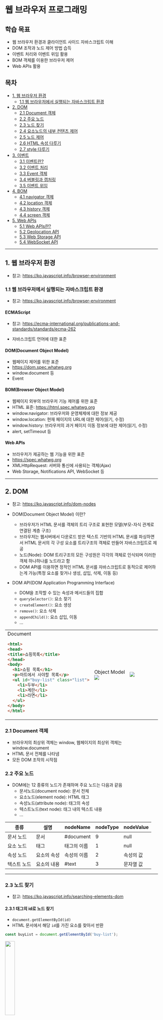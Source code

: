# 웹 브라우저 프로그래밍

## 학습 목표
- 웹 브라우저 환경과 클라이언트 사이드 자바스크립트 이해
- DOM 조작과 노드 제어 방법 습득
- 이벤트 처리와 이벤트 위임 활용
- BOM 객체를 이용한 브라우저 제어
- Web APIs 활용

## 목차
- [1. 웹 브라우저 환경](#1-웹-브라우저-환경)
  + [1.1 웹 브라우저에서 실행되는 자바스크립트 환경](#11-웹-브라우저에서-실행되는-자바스크립트-환경)
- [2. DOM](#2-dom)
  + [2.1 Document 객체](#21-document-객체)
  + [2.2 주요 노드](#22-주요-노드)
  + [2.3 노드 찾기](#23-노드-찾기)
  + [2.4 요소노드의 내부 컨텐츠 제어](#24-요소노드의-내부-컨텐츠-제어)
  + [2.5 노드 제어](#25-노드-제어)
  + [2.6 HTML 속성 다루기](#26-html-속성-다루기)
  + [2.7 style 다루기](#27-style-다루기)
- [3. 이벤트](#3-이벤트)
  + [3.1 이벤트란?](#31-이벤트란)
  + [3.2 이벤트 처리](#32-이벤트-처리)
  + [3.3 Event 객체](#33-event-객체)
  + [3.4 버블링과 캡처링](#34-버블링과-캡처링)
  + [3.5 이벤트 위임](#35-이벤트-위임)
- [4. BOM](#4-bom)
  + [4.1 navigator 객체](#41-navigator-객체)
  + [4.2 location 객체](#42-location-객체)
  + [4.3 history 객체](#43-history-객체)
  + [4.4 screen 객체](#44-screen-객체)
- [5. Web APIs](#5-web-apis)
  + [5.1 Web APIs란?](#51-web-apis란)
  + [5.2 Geolocation API](#52-geolocation-api)
  + [5.3 Web Storage API](#53-web-storage-api)
  + [5.4 WebSocket API](#54-websocket-api)
  
---

## 1. 웹 브라우저 환경
- 참고: https://ko.javascript.info/browser-environment

### 1.1 웹 브라우저에서 실행되는 자바스크립트 환경
- 참고: https://ko.javascript.info/browser-environment

#### ECMAScript
- 참고: https://ecma-international.org/publications-and-standards/standards/ecma-262

- 자바스크립트 언어에 대한 표준
 
#### DOM(Document Object Model)
- 웹페이지 제어를 위한 표준
- https://dom.spec.whatwg.org
- window.document 등
- Event

#### BOM(Browser Object Model)
- 웹페이지 외부의 브라우저 기능 제어를 위한 표준
- HTML 표준: https://html.spec.whatwg.org
- window.navigator: 브라우저와 운영체제에 대한 정보 제공
- window.location: 현재 페이지의 URL에 대한 제어(읽기, 수정)
- window.history: 브라우저의 과거 페이지 이동 정보에 대한 제어(읽기, 수정)
- alert, setTimeout 등

#### Web APIs
- 브라우저가 제공하는 웹 기능을 위한 표준
- https://spec.whatwg.org
- XMLHttpRequest: 서버와 통신에 사용되는 객체(Ajax)
- Web Storage, Notifications API, WebSocket 등

---

## 2. DOM
- 참고: https://ko.javascript.info/dom-nodes

- DOM(Document Object Model) 이란?
  + 브라우저가 HTML 문서를 객체의 트리 구조로 표현한 모델(부모-자식 관계로 연결된 계층 구조)
  + 브라우저는 웹서버에서 다운로드 받은 텍스트 기반의 HTML 문서를 파싱하면서 HTML 문서의 각 구성 요소를 트리구조의 객체로 만들어 자바스크립트로 제공
  + 노드(Node): DOM 트리구조의 모든 구성원은 각각의 객체로 인식되며 이러한 객체 하나하나를 노드라고 함
  + DOM API를 이용하면 정적인 HTML 문서를 자바스크립트로 동적으로 제어하는게 가능(특정 요소를 찾거나 생성, 삽입, 삭제, 이동 등)

- DOM API(DOM Application Programming Interface)
  + DOM을 조작할 수 있는 속성과 메서드들의 집합
  + `querySelector()`: 요소 찾기
  + `createElement()`: 요소 생성
  + `remove()`: 요소 삭제
  + `appendChild()`: 요소 삽입, 이동
  + ...

<table><tr><td width="30%">
Document

  ```html
  <html>
  <head>
  <title>쇼핑목록</title>
  </head>
  <body>
    <h1>쇼핑 목록</h1>
    <p>마트에서 사야할 목록</p>
    <ul id="buy-list" class="list">
      <li>두부</li>
      <li>계란</li>
      <li>라면</li>
    </ul>
  </body>
  </html>
  ```

</td><td>
Object Model
<img src="images/05-02.png">

</td><td width="20%">
<img src="images/05-01.png">
</td></tr></table>

### 2.1 Document 객체
- 브라우저의 최상위 객체는 window, 웹페이지의 최상위 객체는 window.document
- HTML 문서 전체를 나타냄
- 모든 DOM 조작의 시작점

### 2.2 주요 노드
- DOM에는 12 종류의 노드가 존재하며 주요 노드는 다음과 같음
  + 문서노드(document node): 문서 전체
  + 요소노드(element node): HTML 태그
  + 속성노드(attribute node): 태그의 속성
  + 텍스트노드(text node): 태그 내의 텍스트 내용
  + ...

| 종류 | 설명 | nodeName | nodeType | nodeValue |
|------|------|----------|----------|-----------|
| 문서 노드 | 문서 | #document | 9 | null |
| 요소 노드 | 태그 | 태그의 이름 | 1 | null |
| 속성 노드 | 요소의 속성 | 속성의 이름 | 2 | 속성의 값 |
| 텍스트 노드 | 요소의 내용 | #text | 3 | 문자열 값 |

---

### 2.3 노드 찾기
- 참고: https://ko.javascript.info/searching-elements-dom

#### 2.3.1 태그의 id로 노드 찾기
- `document.getElementById(id)`
- HTML 문서에서 해당 `id`를 가진 요소를 찾아서 반환

```js
const buyList = document.getElementById('buy-list');
```

<img src="images/05-03.png" width="25%">

#### 2.3.2 태그명으로 노드 찾기
- `document.getElementsByTagName(tagName)`
- `요소노드.getElementsByTagName(tagName)`
- 문서 전체 또는 지정한 요소노드의 하위 모든 요소를 대상으로 태그명에 해당하는 요소노드를 NodeList(유사 배열 객체)로 반환

```js
const liList = buyList.getElementsByTagName('li');
```

<img src="images/05-04.png" width="25%">

#### 💻 [05-01 쇼핑 목록 - 요소 찾기 01](../workspace-ins/ch05/ex05-01-01.js)

#### 2.3.3 트리구조로 노드 찾기
- 부모/자식 노드 찾기
- 형제 노드 찾기

##### 부모/자식과 관련된 노드의 속성
- `childNodes`: 자식 노드(요소, 텍스트, 주석 등의 노드)의 목록이 저장된 NodeList(유사 배열) 객체
- `children`: 자식 요소 노드의 목록이 저장된 HTMLCollection(유사 배열) 객체
- `firstChild`: 첫번째 자식 노드(요소, 텍스트, 주석 등의 노드)
- `firstElementChild`: 첫번째 자식 요소 노드
- `lastChild`: 마지막 자식 노드(요소, 텍스트, 주석 등의 노드)
- `lastElementChild`: 마지막 자식 요소 노드
- `parentNode`: 부모 노드
- `parentElement`: 부모 요소 노드

```js
const buyList = document.getElementById('buy-list');
const firstItem = buyList.firstElementChild;
const lastItem = buyList.lastElementChild;
const liList = buyList.childNodes;
```

<img src="images/05-05.png" width="25%">

##### 형제와 관련된 노드의 속성
- `previousSibling`: 바로 앞의 형제 노드(요소, 텍스트, 주석 등의 노드)
- `previousElementSibling`: 바로 앞의 형제 요소 노드
- `nextSibling`: 바로 뒤의 형제 노드(요소, 텍스트, 주석 등의 노드)
- `nextElementSibling`: 바로 뒤의 형제 요소 노드

```js
const buyList = document.getElementById('buy-list');
const secondItem = buyList.childNodes[3];
const firstItem = secondItem.previousElementSibling;
const lastItem = secondItem.nextElementSibling;
```

<img src="images/05-05.png" width="25%">

#### 💻 [05-01 쇼핑 목록 - 요소 찾기 01](../workspace-ins/ch05/ex05-01-01.js)

#### 2.3.4 class 속성으로 노드 찾기
- `document.getElementsByClassName(className)`
- 지정한 클래스명을 가진 요소 노드의 목록을 반환(NodeList, 유사 배열 객체)

```js
const buyList = document.getElementsByClassName('list')[0];
```

<img src="images/05-06.png" width="25%">

#### 💻 [05-01 쇼핑 목록 - 요소 찾기 02](../workspace-ins/ch05/ex05-01-02.js)

#### 2.3.5 CSS 셀렉터 이용
- Selector: CSS에서 사용하는 노드 선택 구문
  + 참고: https://developer.mozilla.org/ko/docs/Web/CSS/CSS_selectors
- `document.querySelector(selector)`: 지정한 selector 구문에 매칭되는 노드 목록 중 첫번째 노드를 반환
- `document.querySelectorAll(selector)`: 지정한 selector 구문에 매칭되는 노드 목록을 반환(NodeList, 유사 배열 객체)

```js
const buyList = document.querySelector('.list');
const buyList = document.querySelector('#buy-list');
const buyList = document.querySelectorAll('ul')[0];
```

<img src="images/05-07.png" width="25%">

#### 💻 [05-01 쇼핑 목록 - 요소 찾기 03](../workspace-ins/ch05/ex05-01-03.js)
#### 💻 [05-02 Counter](../workspace-ins/ch05/ex05-02.html)

---

### 2.4 요소노드의 내부 컨텐츠 제어
- 참고: https://ko.javascript.info/basic-dom-node-properties

#### 2.4.1 innerHTML과 outerHTML
- `elem.innerHTML`: elem의 내부 HTML 코드의 값을 조회하거나 수정 (elem 자신은 제외)
- `elem.outerHTML`: elem의 내부 HTML 코드의 값을 조회하거나 수정 (elem 자신을 포함)

```html
  <ul id="buy-list" class="list">
    <li>두부</li>
    <li>계란</li>
    <li>라면</li>
  </ul>
```

```js
const shoppingList = document.querySelector('#buy-list');
// '\n    <li>두부</li>\n    <li>계란</li>\n    <li>라면</li>\n  '
console.log(shoppingList.innerHTML);
// '<ul id="buy-list" class="list">\n    <li>두부</li>\n    <li>계란</li>\n    <li>라면</li>\n  </ul>'
console.log(shoppingList.outerHTML);
```

#### 2.4.2 textContent와 innerText
- `elem.textContent`: elem의 내부 텍스트 노드의 값을 조회하거나 수정
  + 소스코드의 값 그대로 조회
- `elem.innerText`: elem의 내부 텍스트 노드의 값을 조회하거나 수정
  + 브라우저에 의해서 실제 보이는 값으로 조회, 화면에 보이지 않는 요소는 제외

<table><tr><td>

```html
  <ul id="buy-list" class="list">
    <li>두부<span>✔️</span></li>
    <li>계란<span hidden>✔️</span></li>
    <li>라면<span>✔️</span></li>
  </ul>
```

</td><td width="20%">

<img src="images/05-08.png">

</td></tr></table>

```js
const secondLi = document.querySelector('#buy-list > li:nth-child(2)');
console.log(secondLi.textContent); // 계란✔️
console.log(secondLi.innerText);   // 계란
```

---

### 2.5 노드 제어
- 참고: https://ko.javascript.info/modifying-document

#### 2.5.1 노드 생성
- `document.createElement(nodeName)`: 지정한 태그명으로 요소노드 생성
- `document.createTextNode(nodeValue)`: 지정한 내용으로 텍스트노드 생성
- `document.createAttribute(attributeName)`: 지정한 이름으로 속성노드 생성

<table><tr><td>

```js
const newLiNode = document.createElement('li');
const newTextNode = document.createTextNode('우유');
```

</td><td width="20%">

<img src="images/05-09.png">

</td></tr></table>

#### 2.5.2 노드 추가
- `요소노드.appendChild(childNode)`: 지정한 노드를 요소노드의 마지막 자식노드로 추가

<table><tr><td>

```js
const newLiNode = document.createElement('li');
const newTextNode = document.createTextNode('우유');
newLiNode.appendChild(newTextNode);
```

</td><td width="20%">
<img src="images/05-10.png">
</td></tr></table>

```js
const buyList = document.querySelector('#buy-list');
buyList.appendChild(newLiNode);
```

<img src="images/05-11.png" width="50%">

#### 2.5.3 노드 삽입
- `요소노드.insertBefore(newNode, targetNode)`: 지정한 노드를 targetNode 앞에 삽입

<table><tr><td>

```js
const newLiNode = document.createElement('li');
const newTextNode = document.createTextNode('우유');
newLiNode.appendChild(newTextNode);
```

</td><td width="20%">
<img src="images/05-10.png">
</td></tr></table>

```js
const buyList = document.querySelector('#buy-list');
buyList.insertBefore(newLiNode, buyList.firstChild);
```

<img src="images/05-12.png" width="50%">

#### 2.5.4 노드 삭제
- `요소노드.removeChild(childNode)`: 지정한 자식 노드를 삭제
- `요소노드.remove()`: 자신을 삭제

```js
const buyList = document.querySelector('#buy-list');
buyList.removeChild(buyList.firstElementChild);
buyList.firstElementChild.remove();
```

<img src="images/05-13.png">

#### 2.5.5 노드 복사
- `노드.cloneNode(withChild)`: 지정한 노드를 복사
  + withChild가 true이면 하위 모든 노드를 같이 복사, false이면 지정한 노드만 복사

<table><tr><td>

```js
const buyList = document.querySelector('#buy-list');
const cloneLi = buyList.firstElementChild.cloneNode(true);
buyList.appendChild(cloneLi);
```

</td><td width="20%">
<img src="images/05-14.png">
</td></tr></table>

<img src="images/05-15.png" width="50%">

---

#### 💻 [05-03 쇼핑 목록 - 요소 제어](../workspace-ins/ch05/ex05-03.html)

### 2.6 HTML 속성 다루기
- 참고: https://ko.javascript.info/dom-attributes-and-properties

#### 2.6.1 HTML 표준 속성
- DOM 객체의 속성으로 저장됨

```html
<a href="hello.html">눌러봐</a>
<img src="hello.png" format="png" data-size="10">
<input type="text" name="userName">
```

```js
const aElem = document.querySelector('a');
console.log(aElem.href); // 'http://127.0.0.1:8080/hello.html'

const imgElem = document.querySelector('img');
console.log(imgElem.src); // 'http://127.0.0.1:8080/hello.png'

imgElem.src = 'bye.png';
console.log(imgElem.src); // 'http://127.0.0.1:8080/bye.png'

const inputElem = document.querySelector('input');
console.log(inputElem.type); // 'text'
console.log(inputElem.name); // 'userName'
```

#### 2.6.2 HTML 표준이 아닌 속성
- `elem.getAttribute(attrName)` 메서드로 읽기
- `elem.setAttribute(attrName, attrValue)` 메서드로 쓰기

```html
<a href="hello.html">눌러봐</a>
<img src="hello.png" format="png" data-size="10">
<input type="text" name="userName">
```

```js
const imgElem = document.querySelector('img');
console.log(imgElem.format); // undefined
console.log(imgElem.getAttribute('format')); // 'png'
imgElem.setAttribute('format', 'jpg'); // 'jpg'
console.log(imgElem.getAttribute('format')); // 'jpg'
```

#### 2.6.3 custom attribute
- 개발자가 임의로 부여한 HTML 속성
- `data-age`, `data-user-name` 처럼 'data-' 접두어로 시작
- `elem.dataset.age`, `elem.dataset.userName` 처럼 `dataset` 객체의 속성으로 접근 가능
  + 속성명을 `-`로 연결했을 경우 카멜케이스로 변환된 속성명 사용

```html
<a href="hello.html">눌러봐</a>
<img src="hello.png" format="png" data-size="10">
<input type="text" name="userName">
```

```js
const imgElem = document.querySelector('img');
console.log(imgElem.getAttribute('data-size')); // '10'
console.log(imgElem.dataset.size); // '10'
imgElem.dataset.size = 20;
console.log(imgElem.dataset.size); // '20'
```

#### 💻 [05-06 HTML 속성 접근](../workspace-ins/ch05/ex05-06.html)

### 2.7 style 다루기
- 참고: https://ko.javascript.info/styles-and-classes

#### 2.7.1 요소에 style을 적용하는 방법
- HTML 요소의 style 속성에 직접 스타일 지정
- CSS의 class 작성 후 HTML 요소의 class 속성으로 적용

#### 2.7.2 style 속성 사용
- 동적 스타일이 필요한 경우에만 제한적으로 style 속성 사용

```js
<span style="font-size: 40px;">😆</span>
```

##### style 속성 제어
- `elem.style`: HTML 요소의 `style` 정보가 객체로 저장되어 있는 속성

- 스타일 속성에 접근할 경우 `elem.style.스타일속성명` 형태로 사용
  + `elem.style.top = '10px'`
  + `elem.style.left = '20px'`

- font-size 같이 `-`로 연결한 스타일 속성은 카멜케이스로 변환된 속성명 사용
  + `elem.style.fontSize = '10px'`
  + `elem.style.backgroundColor = 'yellow'`

- 요소노드의 style 속성은 객체이기 때문에 한번에 바꾸기 위해서 문자열을 직접 할당하는 대신 cssText 속성 사용
  + `elem.style = 'font-size: 10px; background-color: yellow;'` (x)
  + `elem.style.cssText = 'font-size: 10px; background-color: yellow;'` (O)

#### 💻 [05-07 style 속성 접근](../workspace-ins/ch05/ex05-07.html)

#### 2.7.3 class 속성 사용(권장)
- 재사용성: 여러 요소에 적용 가능
- 성능 향상: 브라우저의 캐싱
- 유지보수: CSS 파일에서 일괄적인 스타일 관리

```css
.pad100 {
  padding: 100px;
}
.size30 {
  font-size: 30px;
}
```

```html
<ul class="pad100 size30">
  <li>두부</li>
  <li>계란</li>
</ul>
```

##### class 값 전체에 접근
- `elem.className`: class 값이 문자열로 저장되어 있는 속성
  + class는 예약어라서 사용하지 못하므로 className을 대신 사용
- class 값 전체를 바꿀때는 `elem.className = 'pad60 size20'` 처럼 직접 값을 명시

##### class 속성을 하나씩 접근
- `elem.classList`: class 속성의 목록을 가지고 있는 유사 배열 객체
- classList의 속성은 읽기 전용이므로 값을 수정하기 위해서는 classList의 메서드 사용

- `elem.classList.add('hello')`: hello 클래스 추가
- `elem.classList.replace('hello', 'world')`: hello 클래스 수정
- `elem.classList.remove('world')`: hello 클래스 제거
- `elem.classList.toggle('hello')`: hello 클래스가 있으면 제거하고 없으면 추가
- `elem.classList.contains('hello')`: hello 클래스의 존재 여부 반환

```js
elem.classList.add('active');
elem.classList.remove('inactive');
elem.classList.toggle('visible');
```

#### 💻 [05-08 class 속성 접근](../workspace-ins/ch05/ex05-08.html)

#### 2.7.4 class가 적용된 style 확인
- `getComputedStyle(element, [pseudo])`: 최종 계산된 스타일 객체 반환
  + 외부 css 파일, 내부 `<style>`, 인라인 스타일 등 모든 스타일 요소가 반영된 최종 계산된 스타일 반환
  + `elem.style`과 유사한 스타일 정보가 담긴 객체를 반환하지만 모든 속성은 읽기 전용
  + `element`: 스타일 값을 읽을 요소노드
  + `pseudo`: `::before` 같은 pseudo-element의 스타일이 필요할 때

---

## 3. 이벤트
- 참고: https://ko.javascript.info/introduction-browser-events

### 3.1 이벤트란?
- 브라우저에서 어떤 일이 일어났음을 알려주는 신호
- 클릭, 키보드 입력, 마우스 이동, 스크롤 등의 작업
- 주로 요소 노드에서 발생

#### 주요 이벤트 종류
- 마우스 이벤트: click, mousedown, mouseup, mousemove, mouseover, mouseout
- 키보드 이벤트: keydown, keyup
- 폼 이벤트: focus, blur, input, change, submit
- 스크롤 이벤트: scroll
- 문서 로딩 이벤트: load, DOMContentLoaded, beforeunload, unload

### 3.2 이벤트 처리
- 이벤트 핸들러(Event Handler)
  + 특정 이벤트가 발생했을 때 실행되는 함수
- 이벤트 리스너(Event Listener)
  + 이벤트를 감지하고, 발생 시 이벤트 핸들러를 호출하는 매커니즘
  + 이벤트가 발생하는 대상에 이벤트와 이벤트 핸들러를 등록하는 시스템

#### DOM 프로퍼티에 이벤트 핸들러 할당
- DOM Level 0 이벤트 모델
  + 원래는 비표준 이었지만 현재는 호환성을 위해 HTML 표준으로 추가됨
- 요소 노드의 `on<event>` 속성에 이벤트 핸들러를 등록하면 `<event>`가 발생했을 때 등록한 핸들러가 호출됨
- onclick, onmousemove, onkeydown 등

```html
<button>눌러봐</button>
```

```js
const btn = document.querySelector('button');
btn.onclick = function(){
  console.log('버튼 클릭');
}
```

#### HTML 인라인 방식
- DOM Level 0 이벤트 모델
  + 원래는 비표준 이었지만 현재는 호환성을 위해 HTML 표준으로 추가됨
- HTML 태그의 `on<event>` 속성에 `<event>`가 발생했을 때 실행할 코드 지정
- 브라우저는 실행할 코드로 구성된 이벤트 핸들러를 만들어서 요소 노드의 `on<event>` 속성에 등록

```html
<button onclick="console.log('버튼 클릭');">눌러봐</button>
```

- 브라우저에 의해서 다음처럼 동작함
  ```js
  var btn = document.querySelector('button');
  btn.onclick = function(){
    console.log('버튼 클릭');
  }
  ```

#### DOM Level 0 방식의 불편한 점
- `on<event>` 속성의 값은 한개만 존재할 수 있기 때문에 이벤트 핸들러를 여러번 할당하면 기존 값이 덮어 씌워져서 이벤트 핸들러를 여러개 등록할 수 없음

```js
const btn = document.querySelector('button');
btn.onclick = function(){
  console.log('버튼 클릭1');
}
btn.onclick = function(){
  console.log('버튼 클릭2'); // 이전 핸들러가 덮어씌워짐
}
```

#### DOM Level 2 이벤트 모델(DOM 표준)
- DOM Level 0 이벤트 모델 대신 권장되는 이벤트 등록 방식

- `elem.addEventListener(event, handler, [useCapture])`
  + `elem` 요소노드에 `event` 발생시 실행할 `handler` 함수를 등록
  + event: 이벤트 이름 (click, mousemove, keydown 등)
  + handler: 핸들러 함수
  + useCapture: 캡처링 단계의 이벤트 캐치 여부. 기본은 false이고 버블링 단계의 이벤트를 캐치함

```js
const btn = document.querySelector('button');
btn.addEventListener('click', function(){
  console.log('버튼 클릭');
});
btn.addEventListener('click', function(){
  console.log('버튼 클릭'); // 여러 핸들러 등록 가능
});
```

##### `elem.removeEventListener(event, handler, [useCapture])`
- `elem` 요소노드에 `event` 발생시 실행할 `handler` 함수를 제거
- 핸들러를 등록할 때 지정했던 매개변수와 동일한 인자값의 핸들러가 삭제됨

```js
const btn = document.querySelector('button');
btn.addEventListener('click', function(){
  console.log('버튼 클릭');
});
btn.removeEventListener('click', function(){ // 제거 안됨 - 다른 함수 객체
  console.log('버튼 클릭');
});

// 제거하려면 함수를 변수에 저장
const btn = document.querySelector('button');
function handleClick(){
  console.log('버튼 클릭');
}
btn.addEventListener('click', handleClick, true);
btn.removeEventListener('click', handleClick, true); // 제거됨
```

#### 💻 [05-04 이벤트 등록 방법](../workspace-ins/ch05/ex05-04.html)

#### 💻 [05-05 Todo List - DOM API 직접 사용](../workspace-ins/ch05/ex05-05.html)

### 3.3 Event 객체
- 발생한 이벤트의 상세 정보를 담고 있는 객체
- click 이벤트 였다면 마우스의 어떤 버튼이 눌렸는지, keydown 이벤트 였다면 어떤 키가 눌렸는지 처럼 이벤트 상세 정보를 확인하고 싶을때 사용
- 이벤트 핸들러 함수의 첫번째 인자값으로 전달됨

```js
document.addEventListener('mousemove', function(event){
  console.log('마우스 좌표', event.clientX, event.clientY);
});
```

#### 주요 속성과 메서드
- `type`: 발생한 이벤트 명
- `target`: 실제 이벤트가 발생한 요소
- `currentTarget`: 이벤트 핸들러가 등록된 요소
  + `<button>`의 부모 `<div>`에 click 이벤트를 등록하고 button을 누르면 `<div>` 내부가 눌렸으므로 이벤트 핸들러가 호출됨. 이때 target은 `<button>`이 되고 currentTarget은 `<div>`가 됨
- `preventDefault()`: 브라우저의 기본 동작을 취소하는 메서드
  + `<a>` 태그를 누르면 href 주소로 페이지를 이동하는게 브라우저의 기본 동작
  + `<button type="submit">` 버튼을 누르면 서버로 데이터를 전송하는게 브라우저의 기본 동작
- `stopPropagation()`: 이벤트 전파를 중단하는 메서드
- 그밖에 이벤트 종류별로 사용 가능한 속성 제공

<table><tr><td>

```html
<div style="background-color: gray;">
  <button>눌러봐</button>
</div>
```

</td><td width="30%">
<img src="images/05-16.png">
</td></tr></table>

```js
var div = document.querySelector('div');
div.addEventListener('click', function(event){
  // button 클릭시 button div div
  // div 클릭시 div div div
  console.log(event.target, event.currentTarget, this);
});
```

#### 💻 [05-09 Event 객체](../workspace-ins/ch05/ex05-09.html)

### 3.4 버블링과 캡처링
- 참고: https://ko.javascript.info/bubbling-and-capturing

#### 버블링(bubbling)
- 특정 요소에 이벤트가 발생하면 해당 요소의 이벤트 핸들러가 먼저 실행된 후 document까지 부모 요소의 이벤트 핸들러가 연달아 실행되는 현상
- addEventListener()의 세번째 매개변수인 useCapture를 생략하면 기본값은 false이고 이는 버블링 단계의 이벤트를 캐치

<img src="images/05-17.png" width="30%">

```html
<html onclick="d()">
  <body onclick="c()">
    <div onclick="b()">
      <button>눌러봐</button>
    </div>
  </body>
</html>
```

```js
document.querySelector('button').addEventListener('click', a, false); // 버블링
```

- `button` 클릭시
  + a() -> b() -> c() -> d() -> document의 onclick 핸들러
  
##### 버블링 중단
- `event.stopPropagation()` 호출시 이벤트 전파 중단
  + 대부분의 경우 버블링을 중단 시킬 일은 없음

#### 캡처링(capturing)
- 이벤트가 document에서 시작해서 타겟 요소까지 하위 요소로 전파되는 단계
- `addEventListener()`의 세번째 매개변수인 useCapture를 true로 지정하면 캡처링 단계의 이벤트를 캐치(버블링 단계의 이벤트는 캐치되지 않음)
  + 대부분의 경우 캡처링을 사용할 일은 없음

```html
<html onclick="d()">
  <body onclick="c()">
    <div onclick="b()">
      <button>눌러봐</button>
    </div>
  </body>
</html>
```

```js
document.querySelector('button').addEventListener('click', a, true); // 캡처링
```

- `button` 클릭시
  + document의 onclick 핸들러 -> d() -> c() -> b() -> a()

#### 이벤트 전파 단계
1. 캡처링(capturing) 단계: 이벤트가 document에서 시작해서 타겟 요소까지 하위 요소로 전파되는 단계
2. 타겟(target) 단계: 이벤트가 타겟 요소에 도달
3. 버블링(bubbling) 단계: 이벤트가 다시 타겟 요소에서 document까지 상위 요소로 전파되는 단계

<img src="images/05-18.png" width="50%">

#### 💻 [05-10 버블링과 캡처링](../workspace-ins/ch05/ex05-10.html)

### 3.5 이벤트 위임
- 참고: https://ko.javascript.info/event-delegation

- 이벤트 발생시 비슷한 처리를 해야하는 요소들이 여럿 있을 경우 각 요소에 하나씩 이벤트 핸들러를 할당하지 않고 공통의 부모 요소에 이벤트 핸들러를 하나만 할당해서 처리하는 방식
- 자식의 이벤트가 부모에게 전파되는 이벤트 버블링을 활용
- event.target 속성으로 실제 이벤트가 발생한 요소 확인 가능
- 동적으로 추가된 자식 요소에 따로 이벤트를 추가할 필요 없음

<table><tr><td>

```html
<style>
td {
  border: 1px solid;
  padding: 10px;
}
td.red {
  background-color: red;
}
</style>

<table>
  <tr>
    <td>1</td><td>2</td><td>3</td>
  </tr>
  <tr>
    <td>4</td><td>5</td><td>6</td>
  </tr>
  <tr>
    <td>7</td><td>8</td><td>9</td>
  </tr>
</table>
```

</td><td width="30%">
<img src="images/05-19.png">
</td></tr></table>

```js
const table = document.querySelector('table');
table.addEventListener('click', function(event){
  if(event.target.tagName === 'TD'){
    event.target.classList.toggle('red'); // 클래스 토글
  }
});
```

#### 💻 [05-11 이벤트 위임](../workspace-ins/ch05/ex05-11.html)

---

## 4. BOM
- 참고: https://ko.javascript.info/browser-environment

- BOM(Browser Object Model) 이란?
  + 웹페이지 외부의 브라우저 자체를 제어하기 위한 객체들의 집합을 정의한 표준
  + HTML 표준: https://html.spec.whatwg.org

- 대표적인 BOM 객체
  + `window`: BOM의 최상위 객체로 모든 전역 변수, 함수, 객체를 포함
    * innerWidth, innerHeight, alert(), setTimeout(), Object, Array, Date 등
  + `window.navigator`: 브라우저와 운영체제에 대한 정보 제공
  + `window.location`: 현재 페이지의 URL에 대한 제어(읽기, 수정)
  + `window.history`: 브라우저의 과거 페이지 이동 정보에 대한 제어(읽기, 수정)
  + `window.screen`: 화면 해상도 등의 정보를 제공

### 4.1 navigator 객체
- 브라우저의 정보(버전, 언어, 플랫폼 등)에 접근할 수 있도록 해주는 객체
- 주로 사용자 환경을 파악하거나 기능 지원 여부를 확인할 때 사용

#### 주요 속성
- `navigator.userAgent`: 사용자의 브라우저 및 OS 정보를 문자열로 제공
- `navigator.language`: 브라우저 기본 언어
- `navigator.platform`: 운영체제 정보
- `navigator.onLine`: 현재 온라인 상태 여부 확인
- `navigator.geolocation`: 위치 정보 확인 API

### 4.2 location 객체
- 현재 문서의 URL 정보를 읽거나 변경할 수 있게 해주는 객체
- 페이지 이동, 새로고침, 리디렉션 등에 자주 사용

#### 주요 메서드
- `location.assign(url)`: 주어진 URL 이동(history를 남김)
- `location.replace(url)`: 현재 페이지를 새 URL로 교체(history를 남기지 않음)
- `location.reload()`: 페이지 새로고침

#### 현재 URL 관련 속성
- https://example.com/about?category=book 일 경우
- `location.href`: 현재 URL 확인 또는 변경
- `location.hostname`: 도메인(example.com)
- `location.pathname`: 경로(/about)
- `location.protocol`: 프로토콜(https:)
- `location.search`: 쿼리 스트링(?category=book)

### 4.3 history 객체
- 브라우저의 방문 기록을 제어하는 객체

#### 주요 메서드
- `history.back()`: 이전 페이지로 이동
- `history.forward()`: 다음 페이지로 이동
- `history.go(n)`: n만큼 앞(+), 뒤(-)로 이동
- `history.pushState(state, title, url)`: 주소창의 url을 바꾸지만 페이지는 새로고침 하지 않고 history에는 남김
- `history.replaceState(state, title, url)`: 주소창의 url을 바꾸지만 새로고침 하지 않고 history에 남기지도 않음

### 4.4 screen 객체
- 브라우저가 실행 중인 디바이스 화면의 정보를 제공하는 객체

#### 주요 속성
- `screen.width`, `screen.height`: 전체 화면의 가로/세로 픽셀
- `screen.availWidth`, `screen.availHeight`: 작업표시줄 등을 제외한 사용 가능한 크기
- `screen.colorDepth`: 색상 깊이
- `screen.pixelDepth`: 한 픽셀당 비트 수

#### 그밖의 레이아웃 관련 속성
- `window.innerWidth`, `window.innerHeight`: 스크롤바를 포함한 뷰포트 너비/높이
- `window.outerWidth`, `window.outerHeight`: 툴바, 주소창을 포함한 브라우저 전체 창 크기
- `document.documentElement.clientWidth`: window.innerWidth와 비슷하지만 스크롤바 제외

---

## 5. Web APIs
- 참고: https://ko.javascript.info/browser-environment

### 5.1 Web APIs란?
- 자바스크립트를 통해 다양한 기능을 활용할 수 있도록 웹 브라우저에서 제공하는 API들
- 브라우저의 내장 기능을 자바스크립트로 제어할 수 있게 해주는 도구들

#### 주요 Web APIs
- DOM API: HTML 문서의 구조와 내용을 동적으로 수정하고 제어
- XMLHttpRequest API, Fetch API: 비동기 HTTP 요청을 보내고, 서버와 통신에 사용
- Geolocation API: 사용자의 위치 정보를 가져오는 API
- Web Storage API: 웹 브라우저에 영구적으로 데이터를 저장하고 관리
- Notification API: 사용자에게 OS 수준의 알림 메세지를 보낼 수 있는 API
- WebSocket API: 서버와 실시간 양방향 통신을 위한 API
- Service Worker API: 백그라운드에서 실행되는 스크립트로, 오프라인 기능 및 푸시 알림 등을 처리

### 5.2 Geolocation API
- 사용자의 위치 정보를 가져오는 API
- GPS, 이통사 기지국, Wi-Fi, IP 등의 정보를 기반으로 위치 확인

#### 주요 메서드
- `navigator.geolocation.getCurrentPosition(successCallback, errorCallback, options)`
  + 현재 위치 정보를 비동기적으로 한번 확인
  + `successCallback`: 위치 정보 확인 성공 시 호출(인자로 위치 정보를 나타내는 Position 객체 전달)
  + `errorCallback`: 에러 발생 시 호출(인자로 에러 정보를 나타내는 PositionError 객체 전달)
  + `options`: 옵션(PositionOptions 타입)
- `navigator.geolocation.watchPosition(successCallback, errorCallback, options)`
  + 현재 위치 정보를 지속적으로 확인
  + `watchId`(정수형 값)를 반환
- `navigator.geolocation.clearWatch(watchId)`: 위치 확인을 중지

#### Position 객체
- `coords`: 위/경도 등의 위치 정보가 저장된 Coordinates 객체
- `timestamp`: 위치 정보를 얻은 시각(1970/01/01부터의 밀리세컨드)

#### Coordinates 객체
- `latitude`: 위도
- `longitude`: 경도
- `altitude`: 고도
- `accuracy`: 위/경도의 오차(미터 단위)
- `altitudeAccuracy`: 고도의 오차(미터 단위)
- `heading`: 디바이스의 진행 방향(북쪽을 기준으로 시계방향의 각도값)
- `speed`: 디바이스의 진행 속도(미터/초)

#### PositionError 객체
- `code`: 에러 코드
  + `PERMISSION_DENIED`(1): 사용자가 동의하지 않음
  + `POSITION_UNAVAILABLE`(2): 네트워크 문제나 GPS 문제로 위치 정보 확인 불가
  + `TIMEOUT`(3): 지정 시간 초과
- `message`: 에러 메시지

#### PositionOptions 객체
- `enableHighAccuracy`: 정확도 높은 위치 정보 요청(GPS > 기지국 > Wi-Fi > IP)
- `timeout`: 시간 제한(밀리세컨드). 시간 초과 시 에러 발생
- `maximumAge`: 위치 정보의 유효 기간 설정(밀리세컨드). 0일 경우 항상 새로운 위치 정보 확인

### 5.3 Web Storage API
- key-value 형태의 데이터를 저장하기 위한 스토리지
- 자바스크립트 객체를 다루듯 사용법이 간단
  + 저장: 스토리지 속성에 값을 지정
  + 읽기: 스토리지 속성에 접근
- 로컬 스토리지와 세션 스토리지로 구분
- 도메인별 각각 별도의 공간에 생성되기 때문에 다른 도메인에서는 접근 불가능

#### Web Storage vs Cookie
- 기본 크기는 5M byte(쿠키는 4K byte)
- 서버로 데이터를 보내지 않음(쿠키는 요청 헤더에 자동으로 포함)
- 만료 기간이 없음(쿠키는 만료기간 지정)
- 자바스크립트 객체를 저장할 수 있음(쿠키는 문자열만 저장)

#### 로컬 스토리지
- 프로그램이나 사용자가 삭제 하지 않는 이상 영구적인 데이터 저장
- "오늘 하루 이창을 열지 않음" 같이 보안이 필요하지 않은 데이터 저장에 적합

#### 세션 스토리지
- 브라우저(window 객체)와 같은 생존 기간을 가지는 저장 영역
- 브라우저 탭이 닫히면 세션 스토리지 정보도 사라짐
- 새로고침이나 페이지 이동 시에는 세션 스토리지 정보는 유지됨
- 로그인한 사용자 정보 처럼 보안이 필요한 임시 데이터에 적합
- 다른 종류의 브라우저가 같은 도메인에 접속하더라도 로컬 스토리지나 세션 스토리지는 브라우저 별로 따로 생성

#### 스토리지에 접근
- 로컬 스토리지: `window.localStorage` 속성
- 세션 스토리지: `window.sessionStorage` 속성

#### 스토리지에 값 저장
- key값을 스토리지 객체의 속성명으로, value값을 속성값으로 직접 저장
  + `localStorage.userId = 'haru';`
  + `localStorage['userId'] = 'namu';`
- `setItem()` 메서드 이용
  + `localStorage.setItem('userId', 'haru');`

#### 스토리지의 값 읽기
- 스토리지 객체의 속성명으로 읽기
  + `const userId = localStorage.userId;`
  + `const userId = localStorage['userId'];`
- `getItem()` 메서드 이용
  + `const userId = localStorage.getItem('userId');`

#### 스토리지의 데이터 삭제
- `delete` 연산자 이용
  + `delete localStorage.userId;`
  + `delete localStorage['userId'];`
- `removeItem()` 메서드 이용
  + `localStorage.removeItem('userId');`

#### 스토리지의 모든 데이터 삭제
- `clear()` 메서드 이용
  + `localStorage.clear();`

#### 기타 스토리지의 속성과 메서드
- `length`: 스토리지에 저장된 데이터의 수
- `key(index)`: 지정한 인덱스의 키를 반환(없으면 null)

### 5.4 WebSocket API
- IETF 표준 프로토콜
- 브라우저와 서버간 양방향 전이중 통신(Full Duplex)을 구현
- 일반 통신은 ws 프로토콜, 보안 통신은 wss 프로토콜 사용
- websocket 프로토콜 구현 서버 필요 (웹소켓 서버)
- websocket 프로토콜 구현 클라이언트 필요 (웹 브라우저)

#### Web Socket Server
- websocket 프로토콜 구현 서버
- jWebSocket, pywebsocket, phpwebsocket, web-socket-ruby, socket.io 등
- socket.io
  + Node.js의 확장 모듈
  + 이벤트 기반의 통신 API 제공
  + 웹 브라우저가 지원하는 통신 방식으로 자동 접속(web socket, xhr-polling 등)

#### WebSocket 생성자 함수
- 클라이언트 측의 자바스크립트 API
- websocket 프로토콜을 이용하여 서버와 통신하는 객체
```js
const socket = new WebSocket('ws://localhost:8080');
```

#### 주요 메서드
- `new WebSocket(url)`: 웹소켓 서버와 연결(ws, wss 프로토콜 사용)
- `send(msg)`: 서버에 메시지 전송, 서버와 연결된 상태이면 true, 서버와의 연결이 끊어진 상태이면 false 반환

#### 주요 이벤트
- `open`: 서버와 연결됨
- `message`: 서버로부터 데이터 수신 시 발생, 인자값인 MessageEvent를 이용하여 데이터 수신
- `close`: 서버와 연결 해제

```js
socket.addEventListener('open', function(event) {
  console.log('서버와 연결됨');
});

socket.addEventListener('message', function(event) {
  console.log('서버로부터 메시지 수신:', event.data);
});

socket.addEventListener('close', function(event) {
  console.log('서버와 연결 해제');
});
```

---
